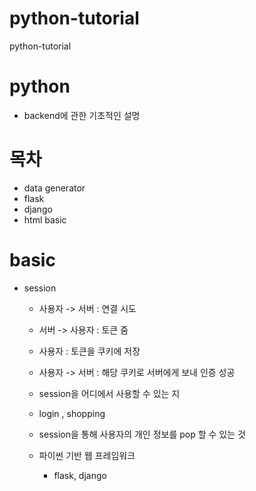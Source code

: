 # python-tutorial
python-tutorial 



# python   
* backend에 관한 기초적인 설명

# 목차 
 * data generator
 * flask
 * django
 * html basic 


# basic 
  * session
    
      * 사용자 -> 서버 : 연결 시도
      * 서버 -> 사용자 : 토큰 줌
      * 사용자 : 토큰을 쿠키에 저장
      * 사용자 -> 서버 : 해당 쿠키로 서버에게 보내 인증 성공
        
    *  session을 어디에서 사용할 수 있는 지
      * login , shopping
      * session을 통해 사용자의 개인 정보를 pop 할 수 있는 것

    * 파이썬 기반 웹 프레임워크 
      * flask, django

